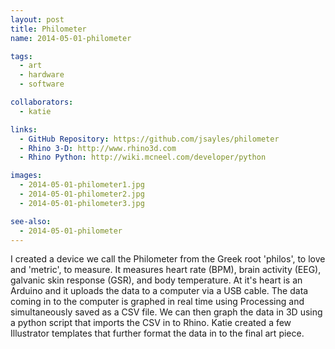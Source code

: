 ```yaml
---
layout: post
title: Philometer
name: 2014-05-01-philometer

tags: 
  - art
  - hardware
  - software

collaborators: 
  - katie

links:
  - GitHub Repository: https://github.com/jsayles/philometer
  - Rhino 3-D: http://www.rhino3d.com
  - Rhino Python: http://wiki.mcneel.com/developer/python

images:
  - 2014-05-01-philometer1.jpg
  - 2014-05-01-philometer2.jpg
  - 2014-05-01-philometer3.jpg

see-also:
  - 2014-05-01-philometer
---
```

I created a device we call the Philometer from the Greek root 'philos', to love and 'metric', to measure.  It measures heart rate (BPM), brain activity (EEG), galvanic skin response (GSR), and body temperature.  At it's heart is an Arduino and it uploads the data to a computer via a USB cable.  The data coming in to the computer is graphed in real time using Processing and simultaneously saved as a CSV file.  We can then graph the data in 3D using a python script that imports the CSV in to Rhino. Katie created a few Illustrator templates that further format the data in to the final art piece.
